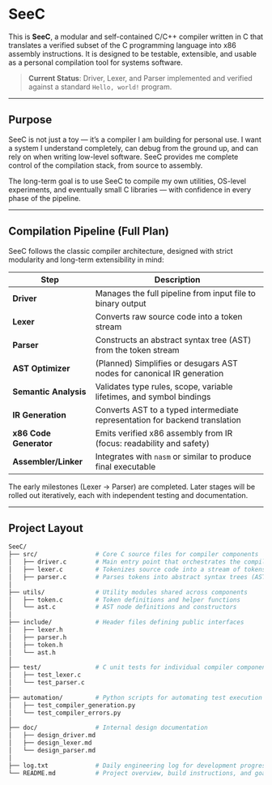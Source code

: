 # SeeC

This is **SeeC**, a modular and self-contained C/C++ compiler written in C that translates a verified subset of the C programming language into x86 assembly instructions. It is designed to be testable, extensible, and usable as a personal compilation tool for systems software.

> **Current Status**: Driver, Lexer, and Parser implemented and verified against a standard `Hello, world!` program.

---

## Purpose

SeeC is not just a toy — it’s a compiler I am building for personal use. I want a system I understand completely, can debug from the ground up, and can rely on when writing low-level software. SeeC provides me complete control of the compilation stack, from source to assembly.

The long-term goal is to use SeeC to compile my own utilities, OS-level experiments, and eventually small C libraries — with confidence in every phase of the pipeline.

---

## Compilation Pipeline (Full Plan)

SeeC follows the classic compiler architecture, designed with strict modularity and long-term extensibility in mind:

| Step                   | Description                                                                 |
|------------------------|-----------------------------------------------------------------------------|
| **Driver**             | Manages the full pipeline from input file to binary output                  |
| **Lexer**              | Converts raw source code into a token stream                                |
| **Parser**             | Constructs an abstract syntax tree (AST) from the token stream              |
| **AST Optimizer**      | (Planned) Simplifies or desugars AST nodes for canonical IR generation      |
| **Semantic Analysis**  | Validates type rules, scope, variable lifetimes, and symbol bindings        |
| **IR Generation**      | Converts AST to a typed intermediate representation for backend translation |
| **x86 Code Generator** | Emits verified x86 assembly from IR (focus: readability and safety)         |
| **Assembler/Linker**   | Integrates with `nasm` or similar to produce final executable               |

The early milestones (Lexer -> Parser) are completed. Later stages will be rolled out iteratively, each with independent testing and documentation.

---

## Project Layout

```bash
SeeC/
├── src/                # Core C source files for compiler components
│   ├── driver.c        # Main entry point that orchestrates the compilation pipeline
│   ├── lexer.c         # Tokenizes source code into a stream of tokens
│   ├── parser.c        # Parses tokens into abstract syntax trees (AST)
│
├── utils/              # Utility modules shared across components
│   ├── token.c         # Token definitions and helper functions
│   └── ast.c           # AST node definitions and constructors
│
├── include/            # Header files defining public interfaces
│   ├── lexer.h
│   ├── parser.h
│   ├── token.h
│   └── ast.h
│
├── test/               # C unit tests for individual compiler components
│   ├── test_lexer.c
│   └── test_parser.c
│
├── automation/         # Python scripts for automating test execution and validation
│   ├── test_compiler_generation.py
│   └── test_compiler_errors.py
│
├── doc/                # Internal design documentation
│   ├── design_driver.md
│   ├── design_lexer.md
│   └── design_parser.md
│
├── log.txt             # Daily engineering log for development progress and decisions
└── README.md           # Project overview, build instructions, and goals


